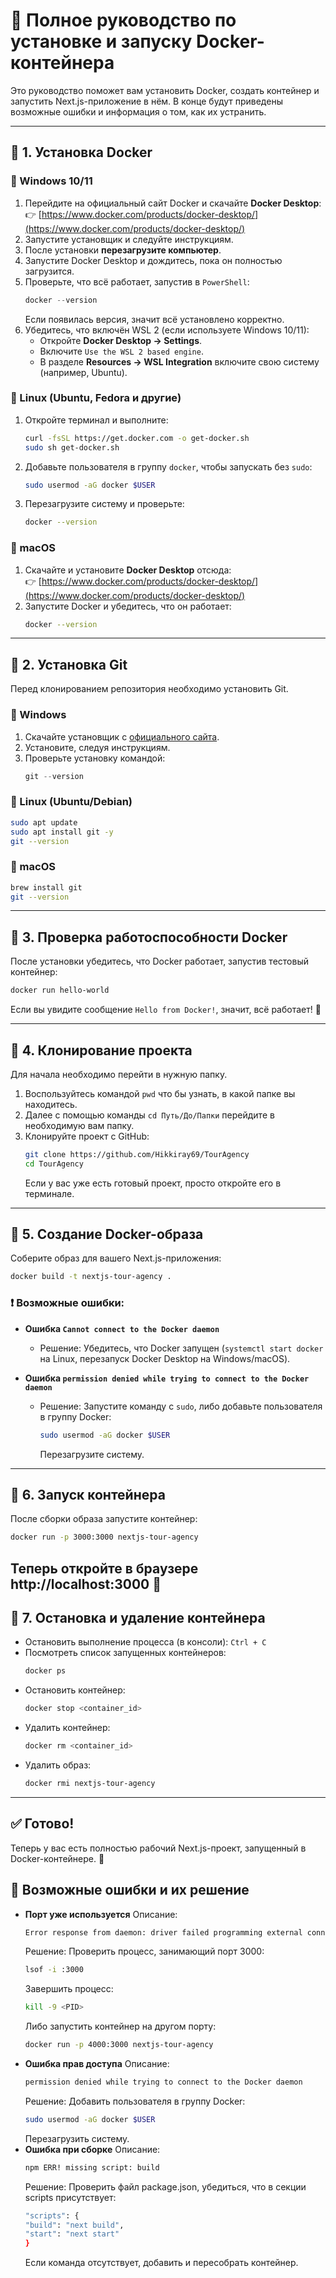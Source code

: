 # 🚀 Полное руководство по установке и запуску Docker-контейнера

Это руководство поможет вам установить Docker, создать контейнер и запустить Next.js-приложение в нём. В конце будут приведены возможные ошибки и информация о том, как их устранить.

---

## 🔹 1. Установка Docker

### 🔸 Windows 10/11
1. Перейдите на официальный сайт Docker и скачайте **Docker Desktop**:
   👉 [https://www.docker.com/products/docker-desktop/](https://www.docker.com/products/docker-desktop/)
2. Запустите установщик и следуйте инструкциям.
3. После установки **перезагрузите компьютер**.
4. Запустите Docker Desktop и дождитесь, пока он полностью загрузится.
5. Проверьте, что всё работает, запустив в `PowerShell`:
   ```powershell
   docker --version
   ```
   Если появилась версия, значит всё установлено корректно.
6. Убедитесь, что включён WSL 2 (если используете Windows 10/11):
   - Откройте **Docker Desktop → Settings**.
   - Включите `Use the WSL 2 based engine`.
   - В разделе **Resources → WSL Integration** включите свою систему (например, Ubuntu).

### 🔸 Linux (Ubuntu, Fedora и другие)
1. Откройте терминал и выполните:
   ```bash
   curl -fsSL https://get.docker.com -o get-docker.sh
   sudo sh get-docker.sh
   ```
2. Добавьте пользователя в группу `docker`, чтобы запускать без `sudo`:
   ```bash
   sudo usermod -aG docker $USER
   ```
3. Перезагрузите систему и проверьте:
   ```bash
   docker --version
   ```

### 🔸 macOS
1. Скачайте и установите **Docker Desktop** отсюда:  
   👉 [https://www.docker.com/products/docker-desktop/](https://www.docker.com/products/docker-desktop/)
2. Запустите Docker и убедитесь, что он работает:
   ```bash
   docker --version
   ```

---

## 🔹 2. Установка Git

Перед клонированием репозитория необходимо установить Git.

### 🔸 Windows
1. Скачайте установщик с [официального сайта](https://git-scm.com/downloads).
2. Установите, следуя инструкциям.
3. Проверьте установку командой:
   ```powershell
   git --version
   ```

### 🔸 Linux (Ubuntu/Debian)
```bash
sudo apt update
sudo apt install git -y
git --version
```

### 🔸 macOS
```bash
brew install git
git --version
```

---

## 🔹 3. Проверка работоспособности Docker
После установки убедитесь, что Docker работает, запустив тестовый контейнер:
```bash
docker run hello-world
```
Если вы увидите сообщение `Hello from Docker!`, значит, всё работает! 🚀

---

## 🔹 4. Клонирование проекта
Для начала необходимо перейти в нужную папку.

1. Воспользуйтесь командой `pwd` что бы узнать, в какой папке вы находитесь.
2. Далее с помощью команды `cd Путь/До/Папки` перейдите в необходимую вам папку. 
3. Клонируйте проект с GitHub:
   ```bash
   git clone https://github.com/Hikkiray69/TourAgency
   cd TourAgency
   ```
   Если у вас уже есть готовый проект, просто откройте его в терминале.

---

## 🔹 5. Создание Docker-образа
Соберите образ для вашего Next.js-приложения:
```bash
docker build -t nextjs-tour-agency .
```

### ❗ Возможные ошибки:
- **Ошибка `Cannot connect to the Docker daemon`**
  - Решение: Убедитесь, что Docker запущен (`systemctl start docker` на Linux, перезапуск Docker Desktop на Windows/macOS).

- **Ошибка `permission denied while trying to connect to the Docker daemon`**
  - Решение: Запустите команду с `sudo`, либо добавьте пользователя в группу Docker:
    ```bash
    sudo usermod -aG docker $USER
    ```
    Перезагрузите систему.


---

## 🔹 6. Запуск контейнера
После сборки образа запустите контейнер:
```bash
docker run -p 3000:3000 nextjs-tour-agency
```

Теперь откройте в браузере **http://localhost:3000** 🚀
---

## 🔹 7. Остановка и удаление контейнера

- Остановить выполнение процесса (в консоли):
  `Ctrl + C`
- Посмотреть список запущенных контейнеров:
  ```bash
  docker ps
  ```
- Остановить контейнер:
  ```bash
  docker stop <container_id>
  ```
- Удалить контейнер:
  ```bash
  docker rm <container_id>
  ```
- Удалить образ:
  ```bash
  docker rmi nextjs-tour-agency
  ```

---

## ✅ Готово!
Теперь у вас есть полностью рабочий Next.js-проект, запущенный в Docker-контейнере. 🎉

## 🔧 Возможные ошибки и их решение
- **Порт уже используется**
  Описание:
  ```bash
  Error response from daemon: driver failed programming external connectivity on endpoint
  ```
  Решение:
  Проверить процесс, занимающий порт 3000:
  ```bash
  lsof -i :3000
  ```
  Завершить процесс:
  ```bash
  kill -9 <PID>
  ```
  Либо запустить контейнер на другом порту:
  ```bash
  docker run -p 4000:3000 nextjs-tour-agency
  ```
- **Ошибка прав доступа**
  Описание:
  ```bash
  permission denied while trying to connect to the Docker daemon
  ```
  Решение:
  Добавить пользователя в группу Docker:
  ```bash
  sudo usermod -aG docker $USER
  ```
  Перезагрузить систему.
- **Ошибка при сборке**
  Описание:
  ```bash
  npm ERR! missing script: build
  ```
  Решение:
  Проверить файл package.json, убедиться, что в секции scripts присутствует:
  ```bash
  "scripts": {
  "build": "next build",
  "start": "next start"
  }
  ```
  Если команда отсутствует, добавить и пересобрать контейнер.